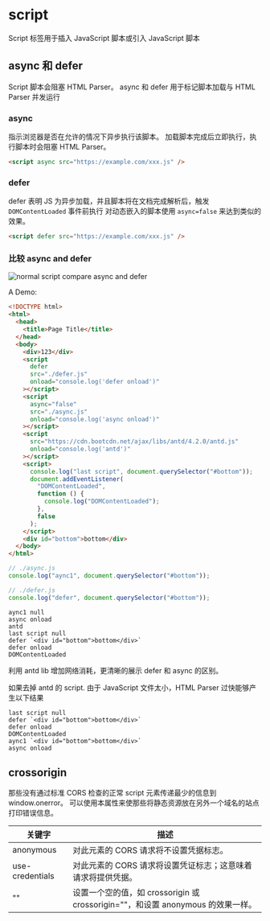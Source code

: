 # script

Script 标签用于插入 JavaScript 脚本或引入 JavaScript 脚本

## async 和 defer

Script 脚本会阻塞 HTML Parser。
async 和 defer 用于标记脚本加载与 HTML Parser 并发运行

### async

指示浏览器是否在允许的情况下异步执行该脚本。
加载脚本完成后立即执行，执行脚本时会阻塞 HTML Parser。

```html
<script async src="https://example.com/xxx.js" />
```

### defer

defer 表明 JS 为异步加载，并且脚本将在文档完成解析后，触发 `DOMContentLoaded` 事件前执行
对动态嵌入的脚本使用 `async=false` 来达到类似的效果。

```html
<script defer src="https://example.com/xxx.js" />
```

### 比较 async and defer

![normal script compare async and defer](https://images2015.cnblogs.com/blog/1089472/201706/1089472-20170620090132491-1002446728.png)

A Demo:

```html
<!DOCTYPE html>
<html>
  <head>
    <title>Page Title</title>
  </head>
  <body>
    <div>123</div>
    <script
      defer
      src="./defer.js"
      onload="console.log('defer onload')"
    ></script>
    <script
      async="false"
      src="./async.js"
      onload="console.log('async onload')"
    ></script>
    <script
      src="https://cdn.bootcdn.net/ajax/libs/antd/4.2.0/antd.js"
      onload="console.log('antd')"
    ></script>
    <script>
      console.log("last script", document.querySelector("#bottom"));
      document.addEventListener(
        "DOMContentLoaded",
        function () {
          console.log("DOMContentLoaded");
        },
        false
      );
    </script>
    <div id="bottom">bottom</div>
  </body>
</html>
```

```js
// ./async.js
console.log("aync1", document.querySelector("#bottom"));
```

```js
// ./defer.js
console.log("defer", document.querySelector("#bottom"));
```

```log
aync1 null
async onload
antd
last script null
defer `<div id="bottom">bottom</div>`
defer onload
DOMContentLoaded
```

利用 antd lib 增加网络消耗，更清晰的展示 defer 和 async 的区别。

如果去掉 antd 的 script. 由于 JavaScript 文件太小，HTML Parser 过快能够产生以下结果

```log
last script null
defer `<div id="bottom">bottom</div>`
defer onload
DOMContentLoaded
aync1 `<div id="bottom">bottom</div>`
async onload
```

## crossorigin

那些没有通过标准 CORS 检查的正常 script 元素传递最少的信息到 window.onerror。
可以使用本属性来使那些将静态资源放在另外一个域名的站点打印错误信息。

| 关键字          | 描述                                                                            |
| --------------- | ------------------------------------------------------------------------------- |
| anonymous       | 对此元素的 CORS 请求将不设置凭据标志。                                          |
| use-credentials | 对此元素的 CORS 请求将设置凭证标志；这意味着请求将提供凭据。                    |
| ""              | 设置一个空的值，如 crossorigin 或 crossorigin=""，和设置 anonymous 的效果一样。 |

<script src="https://example.js" crossorigin="anonymous"></script>

